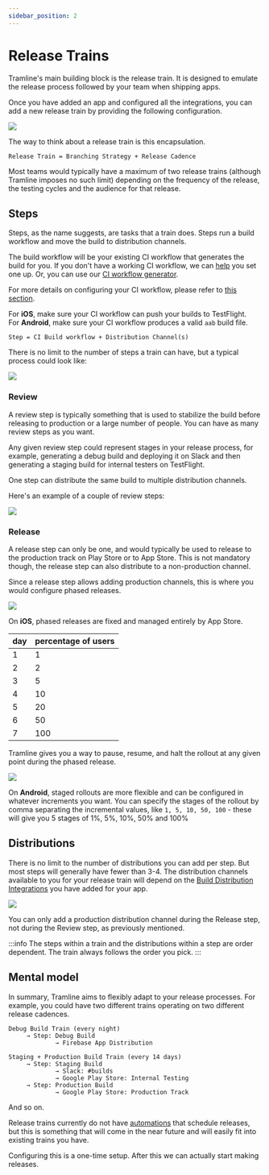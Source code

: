 ```yaml
---
sidebar_position: 2
---
```


# Release Trains

Tramline's main building block is the release train. It is designed to emulate the release process followed by your team when shipping apps.

Once you have added an app and configured all the integrations, you can add a new release train by providing the following configuration.

![](/img/new-train.png)

The way to think about a release train is this encapsulation.

```
Release Train = Branching Strategy + Release Cadence
```

Most teams would typically have a maximum of two release trains (although Tramline imposes no such limit) depending on the frequency of the release, the testing cycles and the audience for that release.

## Steps

Steps, as the name suggests, are tasks that a train does. Steps run a build workflow and move the build to distribution channels.

The build workflow will be your existing CI workflow that generates the build for you. If you don't have a working CI workflow, we can [help](/getting-support) you set one up. Or, you can use our [CI workflow generator](https://macige.tramline.app).

For more details on configuring your CI workflow, please refer to [this section](/integrations/ci-cd).

For **iOS**, make sure your CI workflow can push your builds to TestFlight.<br />For **Android**, make sure your CI workflow produces a valid `aab` build file.


```
Step = CI Build workflow + Distribution Channel(s)
```

There is no limit to the number of steps a train can have, but a typical process could look like:

![](/img/standard-steps.png)

### Review

A review step is typically something that is used to stabilize the build before releasing to production or a large number of people. You can have as many review steps as you want.

Any given review step could represent stages in your release process, for example, generating a debug build and deploying it on Slack and then generating a staging build for internal testers on TestFlight.

One step can distribute the same build to multiple distribution channels.

Here's an example of a couple of review steps:

![](/img/review-steps.png)

### Release

A release step can only be one, and would typically be used to release to the production track on Play Store or to App Store. This is not mandatory though, the release step can also distribute to a non-production channel.

Since a release step allows adding production channels, this is where you would configure phased releases.

![](/img/ios-staged-rollout.png)

On **iOS**, phased releases are fixed and managed entirely by App Store.

| day | percentage of users |
|-----|---------------------|
| 1   | 1                   |
| 2   | 2                   |
| 3   | 5                   |
| 4   | 10                  |
| 5   | 20                  |
| 6   | 50                  |
| 7   | 100                 |

Tramline gives you a way to pause, resume, and halt the rollout at any given point during the phased release.

![](/img/staged-rollout.png)

On **Android**, staged rollouts are more flexible and can be configured in whatever increments you want. You can specify the stages of the rollout by comma separating the incremental values, like `1, 5, 10, 50, 100` - these will give you 5 stages of 1%, 5%, 10%, 50% and 100%

## Distributions

There is no limit to the number of distributions you can add per step. But most steps will generally have fewer than 3-4. The distribution channels available to you for your release train will depend on the [Build Distribution Integrations](/integrations/distribution) you have added for your app.

![](/img/distributions.png)

You can only add a production distribution channel during the Release step, not during the Review step, as previously mentioned.

:::info
The steps within a train and the distributions within a step are order dependent. The train always follows the order you pick.
:::

## Mental model

In summary, Tramline aims to flexibly adapt to your release processes. For example, you could have two different trains operating on two different release cadences.

```
Debug Build Train (every night)
     → Step: Debug Build
             → Firebase App Distribution

Staging + Production Build Train (every 14 days)
     → Step: Staging Build
             → Slack: #builds
             → Google Play Store: Internal Testing
     → Step: Production Build
             → Google Play Store: Production Track
```

And so on.

Release trains currently do not have [automations](/automations) that schedule releases, but this is something that will come in the near future and will easily fit into existing trains you have.

Configuring this is a one-time setup. After this we can actually start making releases.
